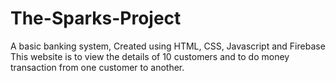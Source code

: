 # The-Sparks-Project
A basic banking system, Created using HTML, CSS, Javascript and Firebase
This website is to view the details of 10 customers and to do money transaction from one customer to another.
